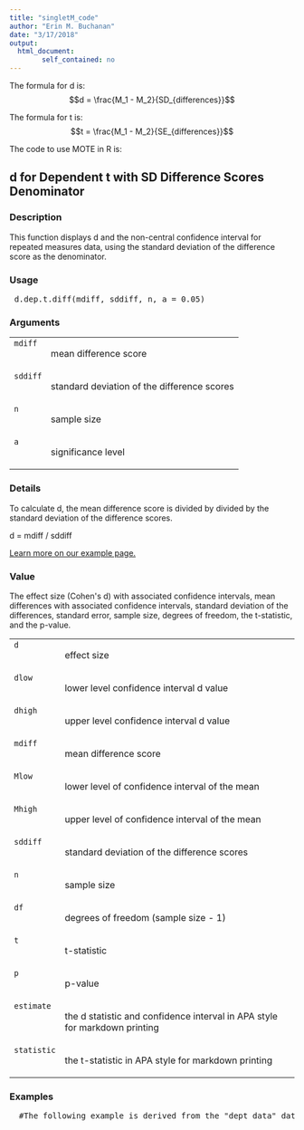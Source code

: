 ```yaml
---
title: "singletM_code"
author: "Erin M. Buchanan"
date: "3/17/2018"
output: 
  html_document:
        self_contained: no
---
```

 
The formula for d is: $$d = \frac{M_1 - M_2}{SD_{differences}}$$
 
The formula for t is: $$t = \frac{M_1 - M_2}{SE_{differences}}$$
 
The code to use MOTE in R is: 
 

 
<h2>d for Dependent t with SD Difference Scores Denominator</h2>  <h3>Description</h3>  <p>This function displays d and the non-central confidence interval for repeated measures data, using the standard deviation of the difference score as the denominator. </p>   <h3>Usage</h3>  <pre> d.dep.t.diff(mdiff, sddiff, n, a = 0.05) </pre>   <h3>Arguments</h3>  <table summary="R argblock"> <tr valign="top"><td><code>mdiff</code></td> <td> <p>mean difference score</p> </td></tr> <tr valign="top"><td><code>sddiff</code></td> <td> <p>standard deviation of the difference scores</p> </td></tr> <tr valign="top"><td><code>n</code></td> <td> <p>sample size</p> </td></tr> <tr valign="top"><td><code>a</code></td> <td> <p>significance level</p> </td></tr> </table>   <h3>Details</h3>  <p>To calculate d, the mean difference score is divided by divided by the standard deviation of the difference scores. </p> <p>d = mdiff / sddiff </p> <p><a href="https://www.aggieerin.com/shiny-server/tests/deptdiffm.html">Learn more on our example page.</a> </p>   <h3>Value</h3>  <p>The effect size (Cohen's d) with associated confidence intervals, mean differences with associated confidence intervals, standard deviation of the differences, standard error, sample size, degrees of freedom, the t-statistic, and the p-value. </p> <table summary="R valueblock"> <tr valign="top"><td><code>d</code></td> <td> <p>effect size</p> </td></tr> <tr valign="top"><td><code>dlow</code></td> <td> <p>lower level confidence interval d value</p> </td></tr> <tr valign="top"><td><code>dhigh</code></td> <td> <p>upper level confidence interval d value</p> </td></tr> <tr valign="top"><td><code>mdiff</code></td> <td> <p>mean difference score</p> </td></tr> <tr valign="top"><td><code>Mlow</code></td> <td> <p>lower level of confidence interval of the mean</p> </td></tr> <tr valign="top"><td><code>Mhigh</code></td> <td> <p>upper level of confidence interval of the mean</p> </td></tr> <tr valign="top"><td><code>sddiff</code></td> <td> <p>standard deviation of the difference scores</p> </td></tr> <tr valign="top"><td><code>n</code></td> <td> <p>sample size</p> </td></tr> <tr valign="top"><td><code>df</code></td> <td> <p>degrees of freedom (sample size - 1)</p> </td></tr> <tr valign="top"><td><code>t</code></td> <td> <p>t-statistic</p> </td></tr> <tr valign="top"><td><code>p</code></td> <td> <p>p-value</p> </td></tr> <tr valign="top"><td><code>estimate</code></td> <td> <p>the d statistic and confidence interval in APA style for markdown printing</p> </td></tr> <tr valign="top"><td><code>statistic</code></td> <td> <p>the t-statistic in APA style for markdown printing</p> </td></tr> </table>   <h3>Examples</h3>  <pre>  #The following example is derived from the "dept_data" dataset included #in the MOTE library.  #In a study to test the effects of science fiction movies on people's #belief in the supernatural, seven people completed a measure of belief #in the supernatural before and after watching a popular science fiction movie. #Higher scores indicated higher levels of belief. The mean difference score was 1.14, #while the standard deviation of the difference scores was 2.12.  #You can type in the numbers directly as shown below, #or refer to your dataset within the function.      d.dep.t.diff(mdiff = 1.14, sddiff = 2.12, n = 7, a = .05)      d.dep.t.diff(1.14, 2.12, 7, .05)      d.dep.t.diff(mdiff = mean(dept_data$before - dept_data$after),                  sddiff = sd(dept_data$before - dept_data$after),                  n = length(dept_data$before),                  a = .05)  #The mean measure of belief on the pretest was 5.57, with a standard #deviation of 1.99. The posttest scores appeared lower (M = 4.43, SD = 2.88) #but the dependent t-test was not significant using alpha = .05, #t(7) = 1.43, p = .203, d_z = 0.54. The effect size was a medium #effect suggesting that the movie may have influenced belief #in the supernatural.  </pre>   </body></html> 
